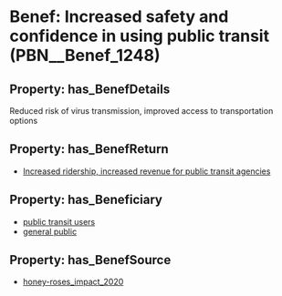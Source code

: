 # Benef: __Increased safety and confidence in using public transit__ (PBN__Benef_1248)

## Property: has_BenefDetails

Reduced risk of virus transmission, improved access to transportation options

## Property: has_BenefReturn

* [Increased ridership, increased revenue for public transit agencies](../BenefReturn/PBN__BenefReturn_1401)

## Property: has_Beneficiary

* [public transit users](../Stakeholder/PBN__Stakeholder_486)
* [general public](../Stakeholder/PBN__Stakeholder_29)

## Property: has_BenefSource

* [honey-roses_impact_2020](../Article/PBN__Article_261)

